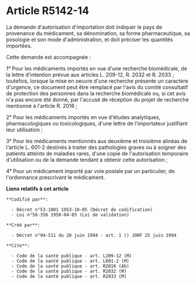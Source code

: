 # Article R5142-14

La demande d'autorisation d'importation doit indiquer le pays de provenance du médicament, sa dénomination, sa forme
pharmaceutique, sa posologie et son mode d'administration, et doit préciser les quantités importées.

Cette demande est accompagnée :

1° Pour les médicaments importés en vue d'une recherche biomédicale, de la lettre d'intention prévue aux articles L. 209-12,
R. 2032 et R. 2033 ; toutefois, lorsque la mise en oeuvre d'une recherche présente un caractère d'urgence, ce document peut
être remplacé par l'avis du comité consultatif de protection des personnes dans la recherche biomédicale ou, si cet avis n'a
pas encore été donné, par l'accusé de réception du projet de recherche mentionné à l'article R. 2016 ;

2° Pour les médicaments importés en vue d'études analytiques, pharmacologiques ou toxicologiques, d'une lettre de
l'importateur justifiant leur utilisation ;

3° Pour les médicaments mentionnés aux deuxième et troisième alinéas de l'article L. 601-2 destinés à traiter des pathologies
graves ou à soigner des patients atteints de maladies rares, d'une copie de l'autorisation temporaire d'utilisation ou de la
demande tendant à obtenir cette autorisation ;

4° Pour un médicament importé par voie postale par un particulier, de l'ordonnance prescrivant le médicament.

**Liens relatifs à cet article**

	**Codifié par**:

	  - Décret n°53-1001 1953-10-05 (Décret de codification)
	  - Loi n°58-356 1958-04-03 (Loi de validation)

	**Créé par**:

	  - Décret n°94-511 du 20 juin 1994 - art. 1 () JORF 25 juin 1994

	**Cite**:

	  - Code de la santé publique - art. L209-12 (M)
	  - Code de la santé publique - art. L601-2 (M)
	  - Code de la santé publique - art. R2016 (Ab)
	  - Code de la santé publique - art. R2032 (M)
	  - Code de la santé publique - art. R2033 (M)
